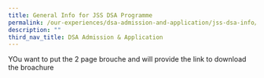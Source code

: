 ```yaml
---
title: General Info for JSS DSA Programme
permalink: /our-experiences/dsa-admission-and-application/jss-dsa-info/
description: ""
third_nav_title: DSA Admission & Application
---
```

YOu want to put the 2 page brouche and will provide the link to download the broachure
